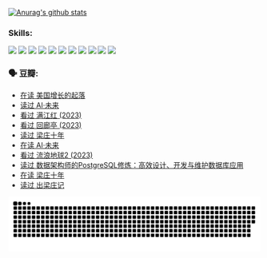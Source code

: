 
[![Anurag's github stats](https://github-readme-stats.vercel.app/api?username=w940853815)](https://github.com/anuraghazra/github-readme-stats)

### Skills:

<code><img height="32" src="https://cdn.jsdelivr.net/npm/simple-icons@v5/icons/python.svg"></code>
<code><img height="32" src="https://cdn.jsdelivr.net/npm/simple-icons@v5/icons/javascript.svg"></code>
<code><img height="32" src="https://cdn.jsdelivr.net/npm/simple-icons@v5/icons/django.svg"></code>
<code><img height="32" src="https://cdn.jsdelivr.net/npm/simple-icons@v5/icons/flask.svg"></code>
<code><img height="32" src="https://cdn.jsdelivr.net/npm/simple-icons@v5/icons/vuetify.svg"></code>
<code><img height="32" src="https://cdn.jsdelivr.net/npm/simple-icons@v5/icons/git.svg"></code>
<code><img height="32" src="https://cdn.jsdelivr.net/npm/simple-icons@v5/icons/docker.svg"></code>
<code><img height="32" src="https://cdn.jsdelivr.net/npm/simple-icons@v5/icons/postgresql.svg"></code>
<code><img height="32" src="https://cdn.jsdelivr.net/npm/simple-icons@v5/icons/elasticsearch.svg"></code>
<code><img height="32" src="https://cdn.jsdelivr.net/npm/simple-icons@v5/icons/macos.svg"></code>
<code><img height="32" src="https://cdn.jsdelivr.net/npm/simple-icons@v5/icons/linux.svg"></code>

### 🗣 豆瓣:

<!-- DOUBAN-ACTIVITIES:START -->
- [在读 美国增长的起落](https://www.douban.com/people/136069238/status/4220055912/?_i=83440133)
- [读过 AI·未来](https://www.douban.com/people/136069238/status/4220054171/?_i=83440133)
- [看过 满江红‎ (2023)](https://www.douban.com/people/136069238/status/4219146433/?_i=83440133)
- [看过 回廊亭‎ (2023)](https://www.douban.com/people/136069238/status/4215992758/?_i=83440133)
- [读过 梁庄十年](https://www.douban.com/people/136069238/status/4206664969/?_i=83440133)
- [在读 AI·未来](https://www.douban.com/people/136069238/status/4206653520/?_i=83440133)
- [看过 流浪地球2‎ (2023)](https://www.douban.com/people/136069238/status/4199558549/?_i=83440133)
- [读过 数据架构师的PostgreSQL修炼：高效设计、开发与维护数据库应用](https://www.douban.com/people/136069238/status/4199451104/?_i=83440133)
- [在读 梁庄十年](https://www.douban.com/people/136069238/status/4198822794/?_i=83440133)
- [读过 出梁庄记](https://www.douban.com/people/136069238/status/4198821001/?_i=83440133)
<!-- DOUBAN-ACTIVITIES:END -->


![Snake animation](https://raw.githubusercontent.com/w940853815/w940853815/output/github-contribution-grid-snake.svg)

<!--
**w940853815/w940853815** is a ✨ _special_ ✨ repository because its `README.md` (this file) appears on your GitHub profile.

Here are some ideas to get you started:

- 🔭 I’m currently working on ...
- 🌱 I’m currently learning ...
- 👯 I’m looking to collaborate on ...
- 🤔 I’m looking for help with ...
- 💬 Ask me about ...
- 📫 How to reach me: ...
- 😄 Pronouns: ...
- ⚡ Fun fact: ...
-->
